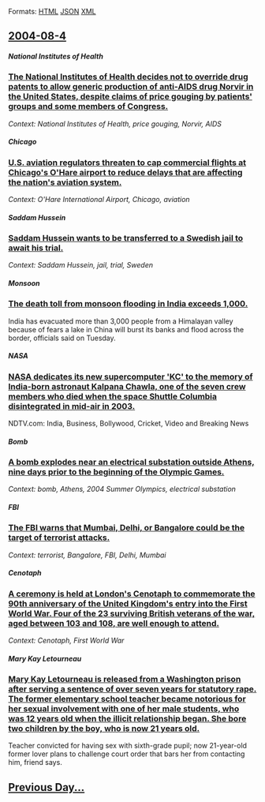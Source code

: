
Formats: [HTML](2004/08/4/index.html)  [JSON](2004/08/4/index.json)  [XML](2004/08/4/index.xml)  

## [2004-08-4](/news/2004/08/4/index.md)

##### National Institutes of Health
### [ The National Institutes of Health decides not to override drug patents to allow generic production of anti-AIDS drug Norvir in the United States, despite claims of price gouging by patients' groups and some members of Congress. ](/news/2004/08/4/the-national-institutes-of-health-decides-not-to-override-drug-patents-to-allow-generic-production-of-anti-aids-drug-norvir-in-the-united-s.md)
_Context: National Institutes of Health, price gouging, Norvir, AIDS_

##### Chicago
### [ U.S. aviation regulators threaten to cap commercial flights at Chicago's O'Hare airport to reduce delays that are affecting the nation's aviation system. ](/news/2004/08/4/u-s-aviation-regulators-threaten-to-cap-commercial-flights-at-chicago-s-o-hare-airport-to-reduce-delays-that-are-affecting-the-nation-s-av.md)
_Context: O'Hare International Airport, Chicago, aviation_

##### Saddam Hussein
### [ Saddam Hussein wants to be transferred to a Swedish jail to await his trial. ](/news/2004/08/4/saddam-hussein-wants-to-be-transferred-to-a-swedish-jail-to-await-his-trial.md)
_Context: Saddam Hussein, jail, trial, Sweden_

##### Monsoon
### [ The death toll from monsoon flooding in India exceeds 1,000. ](/news/2004/08/4/the-death-toll-from-monsoon-flooding-in-india-exceeds-1-000.md)
India has evacuated more than 3,000 people from a Himalayan valley because of fears a lake in China will burst its banks and flood across the border, officials said on Tuesday.

##### NASA
### [ NASA dedicates its new supercomputer 'KC' to the memory of India-born astronaut Kalpana Chawla, one of the seven crew members who died when the space Shuttle Columbia disintegrated in mid-air in 2003. ](/news/2004/08/4/nasa-dedicates-its-new-supercomputer-kc-to-the-memory-of-india-born-astronaut-kalpana-chawla-one-of-the-seven-crew-members-who-died-when.md)
NDTV.com: India, Business, Bollywood, Cricket, Video and Breaking News

##### Bomb
### [ A bomb explodes near an electrical substation outside Athens, nine days prior to the beginning of the Olympic Games. ](/news/2004/08/4/a-bomb-explodes-near-an-electrical-substation-outside-athens-nine-days-prior-to-the-beginning-of-the-olympic-games.md)
_Context: bomb, Athens, 2004 Summer Olympics, electrical substation_

##### FBI
### [ The FBI warns that Mumbai, Delhi, or Bangalore could be the target of terrorist attacks. ](/news/2004/08/4/the-fbi-warns-that-mumbai-delhi-or-bangalore-could-be-the-target-of-terrorist-attacks.md)
_Context: terrorist, Bangalore, FBI, Delhi, Mumbai_

##### Cenotaph
### [ A ceremony is held at London's Cenotaph to commemorate the 90th anniversary of the United Kingdom's entry into the First World War. Four of the 23 surviving British veterans of the war, aged between 103 and 108, are well enough to attend. ](/news/2004/08/4/a-ceremony-is-held-at-london-s-cenotaph-to-commemorate-the-90th-anniversary-of-the-united-kingdom-s-entry-into-the-first-world-war-four-of.md)
_Context: Cenotaph, First World War_

##### Mary Kay Letourneau
### [ Mary Kay Letourneau is released from a Washington prison after serving a sentence of over seven years for statutory rape. The former elementary school teacher became notorious for her sexual involvement with one of her male students, who was 12 years old when the illicit relationship began. She bore two children by the boy, who is now 21 years old. ](/news/2004/08/4/mary-kay-letourneau-is-released-from-a-washington-prison-after-serving-a-sentence-of-over-seven-years-for-statutory-rape-the-former-elemen.md)
Teacher convicted for having sex with sixth-grade pupil; now 21-year-old former lover plans to challenge court order that bars her from contacting him, friend says.

## [Previous Day...](/news/2004/08/3/index.md)

